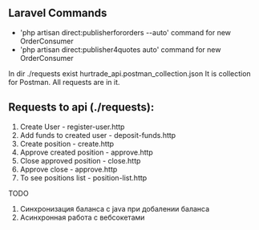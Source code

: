## Laravel Commands

- 'php artisan direct:publisherfororders --auto' command for new OrderConsumer
- 'php artisan direct:publisher4quotes auto' command for new OrderConsumer



In dir ./requests exist hurtrade_api.postman_collection.json 
It is collection for Postman. All requests are in it.

## Requests to api (./requests):

1) Create User - register-user.http
2) Add funds to created user - deposit-funds.http
3) Create position - create.http
4) Approve created position - approve.http
5) Close approved position - close.http
6) Approve close - approve.http
6) To see positions list - position-list.http


TODO

1. Синхронизация баланса с java при добалении баланса
2. Асинхронная работа с вебсокетами
